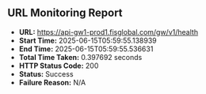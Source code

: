 ## URL Monitoring Report

- **URL:** https://api-gw1-prod1.fisglobal.com/gw/v1/health
- **Start Time:** 2025-06-15T05:59:55.138939
- **End Time:** 2025-06-15T05:59:55.536631
- **Total Time Taken:** 0.397692 seconds
- **HTTP Status Code:** 200
- **Status:** Success
- **Failure Reason:** N/A
